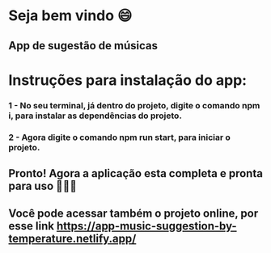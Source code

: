 # Seja bem vindo :smile:
## App de sugestão de músicas

# Instruções para instalação do app:

### 1 - No seu terminal, já dentro do projeto, digite o comando npm i, para instalar as dependências do projeto.
### 2 - Agora digite o comando npm run start, para iniciar o projeto.

## Pronto! Agora a aplicação esta completa e pronta para uso 🚀🚀🚀

## Você pode acessar também o projeto online, por esse link https://app-music-suggestion-by-temperature.netlify.app/
